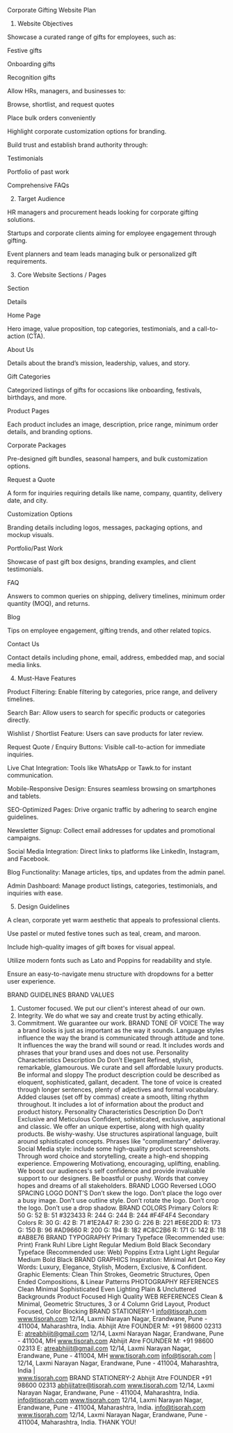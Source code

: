 Corporate Gifting Website Plan

1. Website Objectives

Showcase a curated range of gifts for employees, such as:

Festive gifts

Onboarding gifts

Recognition gifts

Allow HRs, managers, and businesses to:

Browse, shortlist, and request quotes

Place bulk orders conveniently

Highlight corporate customization options for branding.

Build trust and establish brand authority through:

Testimonials

Portfolio of past work

Comprehensive FAQs

2. Target Audience

HR managers and procurement heads looking for corporate gifting solutions.

Startups and corporate clients aiming for employee engagement through gifting.

Event planners and team leads managing bulk or personalized gift requirements.

3. Core Website Sections / Pages

Section

Details

Home Page

Hero image, value proposition, top categories, testimonials, and a call-to-action (CTA).

About Us

Details about the brand’s mission, leadership, values, and story.

Gift Categories

Categorized listings of gifts for occasions like onboarding, festivals, birthdays, and more.

Product Pages

Each product includes an image, description, price range, minimum order details, and branding options.

Corporate Packages

Pre-designed gift bundles, seasonal hampers, and bulk customization options.

Request a Quote

A form for inquiries requiring details like name, company, quantity, delivery date, and city.

Customization Options

Branding details including logos, messages, packaging options, and mockup visuals.

Portfolio/Past Work

Showcase of past gift box designs, branding examples, and client testimonials.

FAQ

Answers to common queries on shipping, delivery timelines, minimum order quantity (MOQ), and returns.

Blog

Tips on employee engagement, gifting trends, and other related topics.

Contact Us

Contact details including phone, email, address, embedded map, and social media links.

4. Must-Have Features

Product Filtering: Enable filtering by categories, price range, and delivery timelines.

Search Bar: Allow users to search for specific products or categories directly.

Wishlist / Shortlist Feature: Users can save products for later review.

Request Quote / Enquiry Buttons: Visible call-to-action for immediate inquiries.

Live Chat Integration: Tools like WhatsApp or Tawk.to for instant communication.

Mobile-Responsive Design: Ensures seamless browsing on smartphones and tablets.

SEO-Optimized Pages: Drive organic traffic by adhering to search engine guidelines.

Newsletter Signup: Collect email addresses for updates and promotional campaigns.

Social Media Integration: Direct links to platforms like LinkedIn, Instagram, and Facebook.

Blog Functionality: Manage articles, tips, and updates from the admin panel.

Admin Dashboard: Manage product listings, categories, testimonials, and inquiries with ease.

5. Design Guidelines

A clean, corporate yet warm aesthetic that appeals to professional clients.

Use pastel or muted festive tones such as teal, cream, and maroon.

Include high-quality images of gift boxes for visual appeal.

Utilize modern fonts such as Lato and Poppins for readability and style.

Ensure an easy-to-navigate menu structure with dropdowns for a better user experience.




BRAND
 GUIDELINES
BRAND VALUES
 1. Customer focused.
 We put our client's interest ahead of our own.
 2. Integrity.
 We do what we say and create trust by acting ethically.
 3. Commitment.
 We guarantee our work.
BRAND TONE OF VOICE
 The way a brand looks is just as important as the way it sounds.
 Language styles influence the way the brand is communicated through attitude
 and tone. It influences the way the brand will sound or read. It includes words and
 phrases that your brand uses and does not use.
 Personality Characteristics Description Do Don’t
 Elegant Refined, stylish,
 remarkable, glamourous.
 We curate and sell
 affordable luxury
 products.
 Be informal
 and sloppy
 The product description could 
be described as eloquent, 
sophisticated, gallant, 
decadent. The tone of voice is 
created through longer 
sentences, plenty of adjectives 
and formal vocabulary. Added 
clauses (set off by commas) 
create a smooth, lilting 
rhythm throughout. It 
includes a lot of information 
about the product and 
product history.
Personality Characteristics Description Do Don’t
 Exclusive and
 Meticulous
 Confident, sohisticated,
 exclusive, aspirational
 and classic.
 We offer an unique
 expertise, along with
 high quality products.
 Be wishy-washy. Use structures aspirational 
language, built around 
sphisticated concepts. 
Phrases like "complimentary" 
deliveray. Social Media style: 
include some high-quality 
product screenshots. Through 
word choice and storytelling, 
create a high-end shopping 
experience.
 Empowering Motivationg,
 encouraging, uplifting,
 enabling.
 We boost our
 audiences's self
 confidence and provide
 invaluable support to
 our designers.
 Be boastful
 or pushy.
 Words that convey hopes and 
dreams of all stakeholders.
BRAND LOGO
 Reversed
LOGO SPACING
LOGO DONT’S
 Don’t skew the logo.
 Don’t place the logo over a busy image.
 Don’t use outline style.
 Don’t rotate the logo.
 Don’t crop the logo.
 Don’t use a drop shadow.
BRAND COLORS
 Primary Colors
 R: 50
 G: 52
 B: 51
 #323433
 R: 244
 G: 244
 B: 244
 #F4F4F4
 Secondary Colors
 R: 30
 G: 42
 B: 71
 #1E2A47
 R: 230
 G: 226
 B: 221
 #E6E2DD
 R: 173
 G: 150
 B: 96
 #AD9660
 R: 200
 G: 194
 B: 182
 #C8C2B6
 R: 171
 G: 142
 B: 118
 #AB8E76
BRAND TYPOGRAPHY
 Primary Typeface
 (Recommended use: Print)
 Frank Ruhl Libre
 Light
 Regular
 Medium
 Bold
 Black
 Secondary Typeface
 (Recommended use: Web)
 Poppins
 Extra Light
 Light
 Regular
 Medium
 Bold
 Black
BRAND GRAPHICS
 Inspiration: Minimal Art Deco
 Key Words:
 Luxury, Elegance, Stylish,
 Modern, Exclusive, & Confident.
 Graphic Elements:
 Clean Thin Strokes, Geometric Structures,
 Open Ended Compositions, & Linear Patterns
PHOTOGRAPHY REFERENCES
 Clean
 Minimal
 Sophisticated
 Even Lighting
 Plain & Uncluttered
 Backgrounds
 Product Focused
 High Quality
WEB REFERENCES
 Clean & Minimal, Geometric Structures, 3 or 4 Column Grid Layout, Product Focused, Color Blocking
BRAND STATIONERY-1
 info@tisorah.com
 www.tisorah.com
 12/14, Laxmi Narayan Nagar, Erandwane,
 Pune - 411004, Maharashtra, India.
 Abhijit Atre
 FOUNDER
 M: +91 98600 02313
 E: atreabhijit@gmail.com
 12/14, Laxmi Narayan Nagar,
 Erandwane, Pune - 411004, MH
 www.tisorah.com
 Abhijit Atre
 FOUNDER
 M: +91 98600 02313
 E: atreabhijit@gmail.com
 12/14, Laxmi Narayan Nagar,
 Erandwane, Pune - 411004, MH
 www.tisorah.com
 info@tisorah.com        |        12/14, Laxmi Narayan Nagar, Erandwane, Pune - 411004, Maharashtra, India        |        
www.tisorah.com
BRAND STATIONERY-2
 Abhijit Atre
 FOUNDER
 +91 98600 02313
 abhijitatre@tisorah.com
 www.tisorah.com
 12/14, Laxmi Narayan Nagar, Erandwane,
 Pune - 411004, Maharashtra, India.
 info@tisorah.com
 www.tisorah.com
 12/14, Laxmi Narayan Nagar, Erandwane,
 Pune - 411004, Maharashtra, India.
 info@tisorah.com
 www.tisorah.com
 12/14, Laxmi Narayan Nagar, Erandwane,
 Pune - 411004, Maharashtra, India.
THANK YOU!